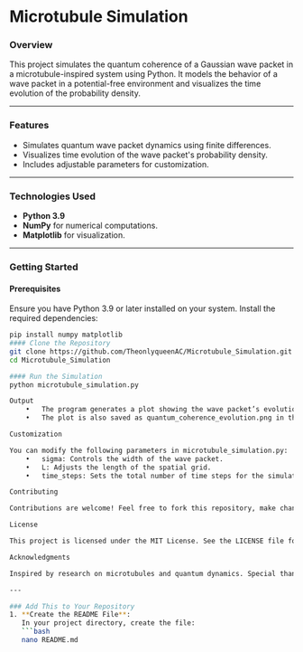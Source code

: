 # Microtubule Simulation

### Overview
This project simulates the quantum coherence of a Gaussian wave packet in a microtubule-inspired system using Python. It models the behavior of a wave packet in a potential-free environment and visualizes the time evolution of the probability density.

---

### Features
- Simulates quantum wave packet dynamics using finite differences.
- Visualizes time evolution of the wave packet's probability density.
- Includes adjustable parameters for customization.

---

### Technologies Used
- **Python 3.9**
- **NumPy** for numerical computations.
- **Matplotlib** for visualization.

---

### Getting Started

#### Prerequisites
Ensure you have Python 3.9 or later installed on your system. Install the required dependencies:
```bash
pip install numpy matplotlib
#### Clone the Repository
git clone https://github.com/TheonlyqueenAC/Microtubule_Simulation.git
cd Microtubule_Simulation

#### Run the Simulation
python microtubule_simulation.py

Output
	•	The program generates a plot showing the wave packet’s evolution over time.
	•	The plot is also saved as quantum_coherence_evolution.png in the project directory.

Customization

You can modify the following parameters in microtubule_simulation.py:
	•	sigma: Controls the width of the wave packet.
	•	L: Adjusts the length of the spatial grid.
	•	time_steps: Sets the total number of time steps for the simulation.

Contributing

Contributions are welcome! Feel free to fork this repository, make changes, and submit a pull request.

License

This project is licensed under the MIT License. See the LICENSE file for details.

Acknowledgments

Inspired by research on microtubules and quantum dynamics. Special thanks to the tools and libraries that made this project possible.

---

### Add This to Your Repository
1. **Create the README File**:
   In your project directory, create the file:
   ```bash
   nano README.md

